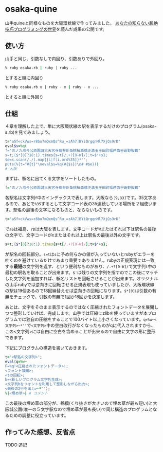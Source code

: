 # osaka-quine
山手quineと同様なものを大阪環状線で作ってみました。
[あなたの知らない超絶技巧プログラミングの世界](https://www.amazon.co.jp/あなたの知らない超絶技巧プログラミングの世界-遠藤侑介-ebook/dp/B015R0GNXK/ref=cm_rdp_product)を読んだ成果の公開です。

## 使い方
山手と同じ、引数なしで内回り、引数ありで外回り。
```bash
% ruby osaka.rb | ruby | ruby ...
```
とすると順に内回り
```bash
% ruby osaka.rb x | ruby - x | ruby - x ...
```
とすると順に外回り


## 仕組

４章を理解した上で、単に大阪環状線の駅を表示するだけのプログラム(osaka-s.rb)を見てみましょう。

```ruby
t="aSf<ckVws=r8bo7mQxmQs^Ru_=zAh7]BYiQrgqnMl7XjQs9rD"
eval$s=%q(
f="のノ九京今公原園城大天宮寺島弁新条桃桜森橋正満玉王田町福芦西谷造野阪鶴"
s=t;($*[0]?18:1).times{s=t[/.+?[0-W]/];t=$'+s};
$e=s.scan(/./).map{|i|f[i.ord%35]}*'';
puts(%{t="#{t}"\neval$s=%q(#{$s})\n# #$e}))
# 大阪
```

まずは、駅名に出てくる文字をソートしたもの。

```ruby
f="のノ九京今公原園城大天宮寺島弁新条桃桜森橋正満玉王田町福芦西谷造野阪鶴"
```

各駅名は文字列`f`中のインデックスで表します。大阪なら`[9,33]`です。35文字あるので、あとで`%35`するとして文字コード表の35連続している場所を２組使います。駅名の最後の文字になるものと、ならないものです。

```ruby
t="aSf<ckVws=r8bo7mQxmQs^Ru_=zAh7]BYiQrgqnMl7XjQs9rD"
```

で`aS`は福島、`rD`は大阪を表します。文字コードが`W`またはそれ以下は駅名の最後の文字で、文字コードが`X`またはそれ以上は駅名の最後以外の文字です。

```ruby
s=t;($*[0]?18:1).times{s=t[/.+?[0-W]/];t=$'+s};
```

が駅名の回転部分。`s=t`は`s`に予め何らかの値が入っていないとrubyがエラーを吐くのを避けているだけであまり重要でありません。rubyの正規表現には一致する**最短**の文字列を返す、という便利なものがあり、`/.+?[0-W]/`で文字列`t`中の最初の駅名を取ることが出来ます。`$'`は残りの文字列を指すのでこの後にマッチした文字列を追加すれば、駅名リストを回転させることが出来ます。オリジナルの山手rubyでは逆向きに回転させる正規表現も使っていましたが、大阪環状線の駅は19個あるので18回繰替えせば逆向きの回転になります。`$*[0]`は引数の有無をチェックで、引数の有無で1回か18回かを決定します。

あとは、文字をそのまま表示するのではなく圧縮されたフォントデータを展開しつつ整形していけば、完成します。山手では圧縮にzlibを使っていますが本プログラムでは独自の圧縮をすることで100バイト以上小さくなっています。`q=%w~<文字列>~*''`で`<文字列>`中の空白改行がなくなったものがqに代入されますから、この<文字列>には自由に空白を含めることが出来るので自由に文字の形に整形できます。

下記にプログラムの構造を書いておきます。

```ruby
t="<駅名の文字列>";
eval(q=%w~
F=%q!<圧縮されたフォントデータ>!;
<フォント展開>;
<tの回転>;
b=<新しいプログラム文字列生成>;
<文字列bをフォントを利用して整形しながら出力>;
<最後の2行を出力>~*'');
%|<埋め草>| # コメント
```

この最後の埋め草の部分が、鶴橋(くり抜きが大きいので埋め草が最も短い)と大阪城公園(唯一の５文字駅なので埋め草が最も長い)で同じ構造のプログラムとなるための調整に役立っています。

## 作ってみた感想、反省点

TODO:追記